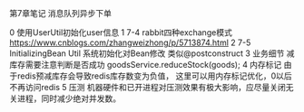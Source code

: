 第7章笔记
消息队列异步下单

0 使用UserUtil初始化user信息
1 7-4 rabbit四种exchange模式
https://www.cnblogs.com/zhangweizhong/p/5713874.html
2 7-5 InitializingBean
Util 系统初始化对Bean修改 类似@postconstruct
3 业务细节
减库存需要注意判断是否成功
goodsService.reduceStock(goods);
4 内存标记
由于redis预减库存会导致redis库存数变为负值，
这里可以用内存标记优化，0以后不再访问redis
5 压测
机器硬件和已开进程对压测效果有极大影响，应尽量关闭无关进程，同时减少绝对并发数。